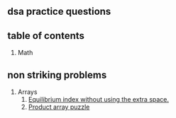 ## dsa practice questions

## table of contents

1. Math

## non striking problems

1. Arrays
   1. [Equilibrium index without using the extra space.](https://github.com/rangaraju29139/programming-practice/blob/master/dsa/Arrays/3%20Equilibrium%20index.md#problem-description)
   2. [Product array puzzle](Arrays/8.%20Product%20array%20puzzle.md)
